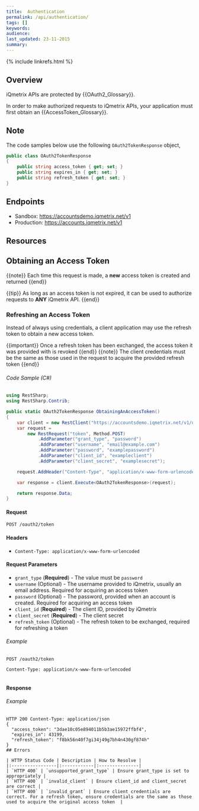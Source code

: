 ```yaml
---
title:  Authentication
permalink: /api/authentication/
tags: []
keywords: 
audience: 
last_updated: 23-11-2015
summary: 
---
```

{% include linkrefs.html %}

## Overview

iQmetrix APIs are protected by {{OAuth2_Glossary}}.

In order to make authorized requests to iQmetrix APIs, your application must first obtain an {{AccessToken_Glossary}}.

## Note

The code samples below use the following `OAuth2TokenResponse` object,

```csharp
public class OAuth2TokenResponse
{
    public string access_token { get; set; }
    public string expires_in { get; set; }
    public string refresh_token { get; set; }
}
```      


## Endpoints

* Sandbox: https://accountsdemo.iqmetrix.net/v1
* Production: https://accounts.iqmetrix.net/v1

## Resources




## Obtaining an Access Token

{{note}}
Each time this request is made, a <b>new</b> access token is created and returned
{{end}}

{{tip}}
As long as an access token is not expired, it can be used to authorize requests to <b>ANY</b> iQmetrix API. 
{{end}}

### Refreshing an Access Token

Instead of always using credentials, a client application may use the refresh token to obtain a new access token.

{{important}}
Once a refresh token has been exchanged, the access token it was provided with is revoked
{{end}}
{{note}}
The client credentials must be the same as those used in the request to acquire the provided refresh token
{{end}}   

###### Code Sample (C#)

```c#
using RestSharp;
using RestSharp.Contrib;

public static OAuth2TokenResponse ObtainingAnAccessToken()
{
    var client = new RestClient("https://accountsdemo.iqmetrix.net/v1/oauth2");
    var request =
        new RestRequest("token", Method.POST)
            .AddParameter("grant_type", "password")
            .AddParameter("username", "email@example.com")
            .AddParameter("password", "examplepassword")
            .AddParameter("client_id", "exampleclient")
            .AddParameter("client_secret", "examplesecret");

    request.AddHeader("Content-Type", "application/x-www-form-urlencoded");

    var response = client.Execute<OAuth2TokenResponse>(request);

    return response.Data;
}
```


#### Request

    POST /oauth2/token

#### Headers



* `Content-Type: application/x-www-form-urlencoded`





#### Request Parameters

* `grant_type` (**Required**) - The value must be `password`
* `username` (Optional) - The username provided to iQmetrix, usually an email address. Required for acquiring an access token
* `password` (Optional) - The password, provided when an account is created. Required for acquiring an access token
* `client_id` (**Required**) - The client ID, provided by iQmetrix
* `client_secret` (**Required**) - The client secret
* `refresh_token` (Optional) - The refresh token to be exchanged, required for refreshing a token


###### Example

```
POST /oauth2/token

Content-Type: application/x-www-form-urlencoded


```

#### Response



###### Example

```
HTTP 200 Content-Type: application/json
{
  "access_token": "3dae10c05e894011b5b3ae15972ffbf4",
  "expires_in": 43199,
  "refresh_token": "f8bk56n40f7gi34j49g7bh4n430gf874h" 
}
## Errors

| HTTP Status Code | Description | How to Resolve |
|:-----------------|:------------|:---------------|
| `HTTP 400` | `unsupported_grant_type` | Ensure grant_type is set to appropriately |
| `HTTP 400` | `invalid_client` | Ensure client_id and client_secret are correct |
| `HTTP 400` | `invalid_grant` | Ensure client credentials are correct. For a refresh token, ensure credentials are the same as those used to acquire the original access token  |
